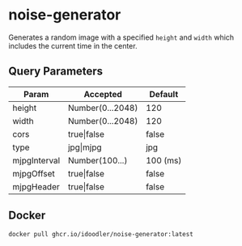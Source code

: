 # noise-generator

Generates a random image with a specified `height` and `width` which includes the current time in the center.

## Query Parameters
| Param        | Accepted         | Default  |
|--------------|------------------|----------|
| height       | Number(0...2048) | 120      |
| width        | Number(0...2048) | 120      |
| cors         | true\|false      | false    |
| type         | jpg\|mjpg        | jpg      |
| mjpgInterval | Number(100...)   | 100 (ms) |
| mjpgOffset   | true\|false      | false    |
| mjpgHeader   | true\|false      | false    |

## Docker
`docker pull ghcr.io/idoodler/noise-generator:latest`
